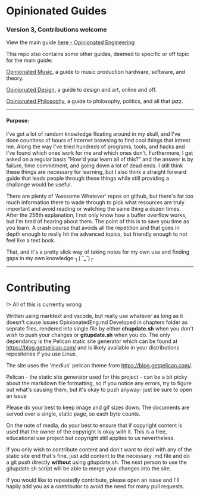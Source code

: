 # Opinionated Guides
### Version 3, Contributions welcome

View the main guide [here - Opinionated Engineering](https://opinionatedguide.github.io/OpinionatedEngineering.html)

This repo also contains some other guides, deemed to specific or off topic for the main guide:

[Opinionated Music](https://opinionatedguide.github.io/OpinionatedMusic.html), a guide to music production hardware, software, and theory.

[Opinionated Design](https://opinionatedguide.github.io/OpinionatedDesign.html), a guide to design and art, online and off.

[Opinionated Philosophy](https://opinionatedguide.github.io/OpinionatedDesign.html), a guide to philosophy, politics, and all that jazz.

---
#### Purpose:
I've got a lot of random knowledge floating around in my skull, and I've done countless of hours of internet browsing to find cool things that intrest me.
Along the way I've tried hundreds of programs, tools, and hacks and I've found which ones work for me and which ones don't. Furthermore, I get asked on a regular basis "How'd your learn all of this?" and the answer is by failure, time commitment, and going down a lot of dead ends. I still think these things are necessary for learning, but I also think a straight forward guide that leads people through these things while still providing a challange would be useful.

There are plenty of 'Awesome Whatever' repos on github, but there's far too much information there to wade through to pick what resources are truly important and avoid reading or watching the same thing a dozen times. After the 256th explanation, I not only know how a buffer overflow works, but I'm tired of hearing about them. The point of this is to save you time as you learn. A crash course that avoids all the repetition and that goes in depth enough to really hit the advanced topics, but friendly enough to not feel like a text book.

That, and it's a pretty slick way of taking notes for my own use and finding gaps in my own knowledge ┐( ˘_˘)┌


---
# Contributing

!> All of this is currently wrong

Written using marktext and vscode, but really use whatever as long as it doesn't cause issues
OpinionatedEng.md Developed in chapters folder as seprate files, rendered into single file by either **chupdate.sh** when you don't wish to push your changes or **gitupdate.sh** when you do. The only dependancy is the Pelican static site generator which can be found at https://blog.getpelican.com/ and is likely available in your distributions repositories if you use Linux.

The site uses the 'medius' pelican theme from https://blog.getpelican.com/.

Pelican - the static site generator used for this project - can be a bit picky about the markdown file formatting, so if you notice any errors, try to figure out what's causing them, but it's okay to push anyway- just be sure to open an issue

Please do your best to keep image and gif sizes down. The documents are served over a single, static page, so each byte counts.

On the note of media, do your best to ensure that if copyright content is used that the owner of the copyright is okay with it. This is a free, educational use project but copyright still applies to us nevertheless.

If you only wish to contribute content and don't want to deal with any of the static site end that's fine, just add content to the necessary .md file and do a git push directly **without** using gitupdate.sh. The next person to use the gitupdate.sh script will be able to merge your changes into the site.

If you would like to repeatedly contribute, please open an issue and I'll hapily add you as a contributor to avoid the need for many pull requests.